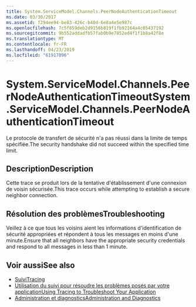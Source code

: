 ```yaml
---
title: System.ServiceModel.Channels.PeerNodeAuthenticationTimeout
ms.date: 03/30/2017
ms.assetid: f294ee94-be83-426c-b40d-6e8a4e5e987c
ms.openlocfilehash: 7c5f859deb2d9156b819f1fb92164a4c05437192
ms.sourcegitcommit: 9b552addadfb57fab0b9e7852ed4f1f1b8a42f8e
ms.translationtype: MT
ms.contentlocale: fr-FR
ms.lasthandoff: 04/23/2019
ms.locfileid: "61917096"
---
```

# <a name="systemservicemodelchannelspeernodeauthenticationtimeout"></a><span data-ttu-id="6c26f-102">System.ServiceModel.Channels.PeerNodeAuthenticationTimeout</span><span class="sxs-lookup"><span data-stu-id="6c26f-102">System.ServiceModel.Channels.PeerNodeAuthenticationTimeout</span></span>
<span data-ttu-id="6c26f-103">Le protocole de transfert de sécurité n'a pas réussi dans la limite de temps spécifiée.</span><span class="sxs-lookup"><span data-stu-id="6c26f-103">The security handshake did not succeed within the specified time limit.</span></span>  
  
## <a name="description"></a><span data-ttu-id="6c26f-104">Description</span><span class="sxs-lookup"><span data-stu-id="6c26f-104">Description</span></span>  
 <span data-ttu-id="6c26f-105">Cette trace se produit lors de la tentative d'établissement d'une connexion de voisin sécurisée.</span><span class="sxs-lookup"><span data-stu-id="6c26f-105">This trace occurs while attempting to establish a secure neighbor connection.</span></span>  
  
## <a name="troubleshooting"></a><span data-ttu-id="6c26f-106">Résolution des problèmes</span><span class="sxs-lookup"><span data-stu-id="6c26f-106">Troubleshooting</span></span>  
 <span data-ttu-id="6c26f-107">Veillez à ce que tous les voisins aient les informations d'identification de sécurité appropriées et répondent à tous les messages en moins d'une minute.</span><span class="sxs-lookup"><span data-stu-id="6c26f-107">Ensure that all neighbors have the appropriate security credentials and respond to all messages in less than 1 minute.</span></span>  
  
## <a name="see-also"></a><span data-ttu-id="6c26f-108">Voir aussi</span><span class="sxs-lookup"><span data-stu-id="6c26f-108">See also</span></span>

- [<span data-ttu-id="6c26f-109">Suivi</span><span class="sxs-lookup"><span data-stu-id="6c26f-109">Tracing</span></span>](../../../../../docs/framework/wcf/diagnostics/tracing/index.md)
- [<span data-ttu-id="6c26f-110">Utilisation du suivi pour résoudre les problèmes posés par votre application</span><span class="sxs-lookup"><span data-stu-id="6c26f-110">Using Tracing to Troubleshoot Your Application</span></span>](../../../../../docs/framework/wcf/diagnostics/tracing/using-tracing-to-troubleshoot-your-application.md)
- [<span data-ttu-id="6c26f-111">Administration et diagnostics</span><span class="sxs-lookup"><span data-stu-id="6c26f-111">Administration and Diagnostics</span></span>](../../../../../docs/framework/wcf/diagnostics/index.md)
